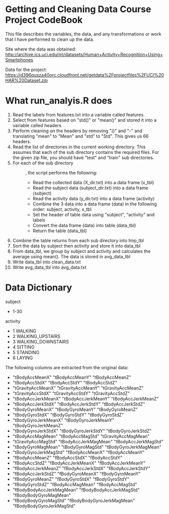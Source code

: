 # Getting and Cleaning Data Course Project CodeBook

This file describes the variables, the data, and any transformations or work that I have performed to clean up the data.

Site where the data was obtained: 
http://archive.ics.uci.edu/ml/datasets/Human+Activity+Recognition+Using+Smartphones 

Data for the project: 
https://d396qusza40orc.cloudfront.net/getdata%2Fprojectfiles%2FUCI%20HAR%20Dataset.zip 

What run_analyis.R does
=======================
1. Read the labels from features.txt into a variable called features.
2. Select from features based on "std()" or "mean()" and stored it into a variable called headers.
3. Perform cleaning on the headers by removing "()" and "-" and translating "mean" to "Mean" and "std" to "Std". This gives us 66 headers.
4. Read the list of directories in the current working directory. This assumes that each of the sub directory contains the required files. For the given zip file, you should have "test" and "train" sub directories. 
5. For each of the sub directory <dir>, the script performs the following:
	- Read the collected data (X_dir.txt) into a data frame (x_tbl)
	- Read the subject data (subject_dir.txt) into a data frame (subject)
	- Read the activity data (y_dir.txt) into a data frame (activity)
	- Combine the 3 data into a data frame (data) in the following order: subject, activity, x_tbl
	- Set the header of table data using "subject", "activity" and labels
	- Convert the data frame (data) into table (data_tbl)
	- Return the table (data_tbl)
6. Combine the table returns from each sub directory into tmp_tbl
7. Sort the data by subject then activity and store it into data_tbl
8. From data_tbl, we group by subject and activity and calculates the average using mean(). The data is stored in avg_data_tbl
9. Write data_tbl into clean_data.txt
10. Write avg_data_tbl into avg_data.txt

Data Dictionary
===============
subject 
* 1-30	

activity
* 1 WALKING
* 2 WALKING_UPSTAIRS
* 3 WALKING_DOWNSTAIRS
* 4 SITTING
* 5 STANDING
* 6 LAYING

The following columns are extracted from the original data:
* "tBodyAccMeanX"            "tBodyAccMeanY"            "tBodyAccMeanZ"           
* "tBodyAccStdX"             "tBodyAccStdY"             "tBodyAccStdZ"            
* "tGravityAccMeanX"         "tGravityAccMeanY"         "tGravityAccMeanZ"        
* "tGravityAccStdX"          "tGravityAccStdY"          "tGravityAccStdZ"         
* "tBodyAccJerkMeanX"        "tBodyAccJerkMeanY"        "tBodyAccJerkMeanZ"       
* "tBodyAccJerkStdX"         "tBodyAccJerkStdY"         "tBodyAccJerkStdZ"        
* "tBodyGyroMeanX"           "tBodyGyroMeanY"           "tBodyGyroMeanZ"          
* "tBodyGyroStdX"            "tBodyGyroStdY"            "tBodyGyroStdZ"           
* "tBodyGyroJerkMeanX"       "tBodyGyroJerkMeanY"       "tBodyGyroJerkMeanZ"      
* "tBodyGyroJerkStdX"        "tBodyGyroJerkStdY"        "tBodyGyroJerkStdZ"       
* "tBodyAccMagMean"          "tBodyAccMagStd"           "tGravityAccMagMean"      
* "tGravityAccMagStd"        "tBodyAccJerkMagMean"      "tBodyAccJerkMagStd"      
* "tBodyGyroMagMean"         "tBodyGyroMagStd"          "tBodyGyroJerkMagMean"    
* "tBodyGyroJerkMagStd"      "fBodyAccMeanX"            "fBodyAccMeanY"           
* "fBodyAccMeanZ"            "fBodyAccStdX"             "fBodyAccStdY"            
* "fBodyAccStdZ"             "fBodyAccJerkMeanX"        "fBodyAccJerkMeanY"       
* "fBodyAccJerkMeanZ"        "fBodyAccJerkStdX"         "fBodyAccJerkStdY"        
* "fBodyAccJerkStdZ"         "fBodyGyroMeanX"           "fBodyGyroMeanY"          
* "fBodyGyroMeanZ"           "fBodyGyroStdX"            "fBodyGyroStdY"           
* "fBodyGyroStdZ"            "fBodyAccMagMean"          "fBodyAccMagStd"          
* "fBodyBodyAccJerkMagMean"  "fBodyBodyAccJerkMagStd"   "fBodyBodyGyroMagMean"    
* "fBodyBodyGyroMagStd"      "fBodyBodyGyroJerkMagMean" "fBodyBodyGyroJerkMagStd" 


